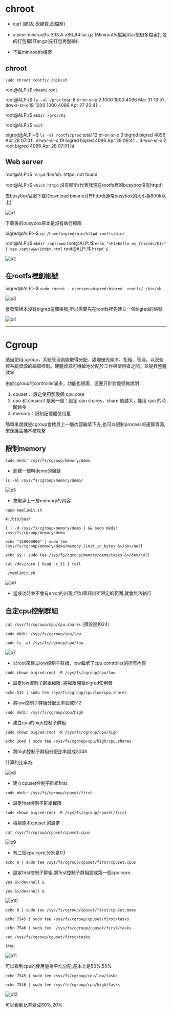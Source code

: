 # **chroot**

* curl (網站: 砍網頁,砍檔案)

* alpine-minirootfs-3.13.4-x86_64.tar.gz
(Minirootfs檔案)(tar把很多檔案打包的打包檔)(Tar.gz(先打包再壓縮))

* 下載minirootfs檔案

## **chroot**

`sudo chroot rootfs/ /bin/sh`

root@ALP:/$ `whoami`
root

root@ALP:/$ `ls -al /proc`
total 8
dr-xr-sr-x    2 1000     1000          4096 Mar 31 16:51 .
drwxr-sr-x   19 1000     1000          4096 Apr 27 22:41 ..

root@ALP:/$ `mkdir /proc/hi`
 
root@ALP:/$ `exit`

bigred@ALP:~$ `ls -al rootfs/proc`
total 12
dr-xr-sr-x  3 bigred bigred 4096 Apr 28 07:01 .
drwxr-sr-x 19 bigred bigred 4096 Apr 28 06:41 ..
drwxr-sr-x  2 root   bigred 4096 Apr 28 07:01 hi

## **Web server**

root@ALP:/$ `httpd`
/bin/sh: httpd: not found

root@ALP:/$ `which httpd`
沒有顯示(代表我現在rootfs裡的busybox沒有httpd)

去busybox官網下載(Download binaries)有httpd(通常busybox的大小為800k以上)

![p1](https://i.imgur.com/G8eFVjW.png)

下載後的busybox原本是沒有執行權限

bigred@ALP:~$ `cp /home/bigred/bin/httpd rootfs/bin/`

root@ALP:/$ `mkdir /opt/www`
root@ALP:/$ `echo "<h1>hello my friend</h1>" | tee /opt/www/index.html`
root@ALP:/$ `httpd &`

![p2](https://i.imgur.com/2tf3wQ5.png)

## **在rootfs裡創帳號**

bigred@ALP:~$ `sudo chroot --userspec=bigred:bigred  rootfs/ /bin/sh`

![p3](https://i.imgur.com/hDXmePL.png)

會發現根本沒有bigred這個帳號,所以需要先在rootfs裡先建立一個bigred的帳號

![p4](https://i.imgur.com/0v0EpDi.png)

----------------------------------

# **Cgroup**

透過使用cgroup，系統管理員能取得分配、處理優先順序、拒絕、管理，以及監控系統資源的細部控制。硬體資源可機敏地分配於工作與使用者之間，並提昇整體效率

由於cgroup的controller滿多，功能也很廣，這邊只針對幾個做說明 : 

1. cpuset： 設定使用那幾個 cpu core
2. cpu 和 cpuacct 是同一個：設定 cpu shares，share 值越大，能用 cpu 的時間越多
3. memory：限制記憶體使用量

簡單來說就是cgroup會拷貝上一層內容繼承下去,也可以限制process的運算資源,來保護主機不被攻擊

## **限制memory**

`sudo mkdir /sys/fs/cgroup/memory/demo`

* 創建一個叫demo的目錄

`ls -al /sys/fs/cgroup/memory/demo/`

![p5](https://i.imgur.com/QTMYNsF.png)

* 會繼承上一層memory的內容

`nano memlimit.sh` 

```
#!/bin/bash

[ ! -d /sys/fs/cgroup/memory/demo ] && sudo mkdir /sys/fs/cgroup/memory/demo

echo "150000000" | sudo tee /sys/fs/cgroup/memory/demo/memory.limit_in_bytes &>/dev/null

echo $$ | sudo tee /sys/fs/cgroup/memory/demo/tasks &>/dev/null

cat /dev/zero | head -c $1 | tail
```

`./memlimit.sh`

![p6](https://i.imgur.com/XQJOEBj.png)

* 當成功時並不會有error的出現,但如果超出所限定的範圍,就會無法執行

## **自定cpu控制群組**

`cat /sys/fs/cgroup/cpu/cpu.shares` (預設是1024)

`sudo mkdir /sys/fs/cgroup/cpu/low`

`sudo ls -al /sys/fs/cgroup/cpu/low`

![p7](https://i.imgur.com/KI48caC.png)

* 以root來建立low控制子群組，low繼承了cpu controller的所有內容

`sudo chown bigred:root -R /sys/fs/cgroup/cpu/low`

* 設定low控制子群組權限, 將權限開給bigred使用者

`echo 512 | sudo tee /sys/fs/cgroup/cpu/low/cpu.shares`

* 將low控制子群組分配比率設成512

`sudo mkdir /sys/fs/cgroup/cpu/high`

* 建立cpu的high控制子群組

`sudo chown bigred:root -R /sys/fs/cgroup/cpu/high`

`echo 2048 | sudo tee /sys/fs/cgroup/cpu/high/cpu.shares`

* 將high控制子群組分配比率設成2048

計算的比率為:

![p8](https://i.imgur.com/zxHFQvG.png)

* 建立cpuset控制子群組first

`sudo mkdir /sys/fs/cgroup/cpuset/first`

* 設定first控制子群組權限

`sudo chown bigred:root -R /sys/fs/cgroup/cpuset/first`

* 檢視原本cpuset 的設定：

`cat /sys/fs/cgroup/cpuset/cpuset.cpus`

![p9](https://i.imgur.com/ijG2wVR.png)

* 有二個cpu core,分別是0,1

`echo 0 | sudo tee /sys/fs/cgroup/cpuset/first/cpuset.cpus`

* 設定first控制子群組,將first控制子群組設成第一個cpu core

`yes &>/dev/null &`

`yes &>/dev/null &`

![p10](https://i.imgur.com/ke61ud4.png)




`echo 0 | sudo tee /sys/fs/cgroup/cpuset/first/cpuset.mems`

`echo 7545 | sudo tee /sys/fs/cgroup/cpuset/first/tasks`

`echo 7546 | sudo tee  /sys/fs/cgroup/cpuset/first/tasks`

`cat /sys/fs/cgroup/cpuset/first/tasks`

`$top`

![p11](https://i.imgur.com/V07CFVK.png)

可以看到cpu的使用量為平均分配,基本上是50%,50%

`echo 7545 | sudo tee /sys/fs/cgroup/cpu/low/tasks`


`echo 7546 | sudo tee /sys/fs/cgroup/cpu/high/tasks`

![p12](https://i.imgur.com/wQ9qGeA.jpg)

可以看到比率變成80%,20%
